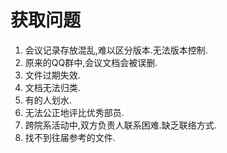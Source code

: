 # 获取问题

1. 会议记录存放混乱,难以区分版本.无法版本控制.
3. 原来的QQ群中,会议文档会被误删.
4. 文件过期失效.
5. 文档无法归类.
7. 有的人划水.
8. 无法公正地评比优秀部员.
9. 跨院系活动中,双方负责人联系困难.缺乏联络方式.
10. 找不到往届参考的文件.

